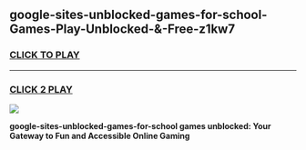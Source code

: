 
## google-sites-unblocked-games-for-school-Games-Play-Unblocked-&-Free-z1kw7
<h3>
<a href="https://premium76.site?title=google-sites-unblocked-games-for-school&ref=24A">CLICK TO PLAY</a></h3>
<hr>

<h3>
<a href="https://premium76.site?title=google-sites-unblocked-games-for-school&ref=24A">CLICK 2 PLAY</a>
  
</h3>

<a href="https://premium76.site?title=google-sites-unblocked-games-for-school&ref=24A"><img src="https://clearcache.store/games.png"></a>


**google-sites-unblocked-games-for-school games unblocked: Your Gateway to Fun and Accessible Online Gaming**
